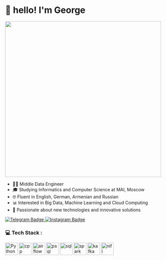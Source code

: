 <html lang="en">
<head>
</head>
<body>
<h1 align="left">
  👋 hello! I'm George
</h1>

<div id="header" align="left">
  <img src="https://media.giphy.com/media/v1.Y2lkPTc5MGI3NjExc2JhOTZyZ2VxZmMwZTd0d2tsejh3ZWh6aDd3dTVpbjh0aDAwbzF3ZiZlcD12MV9pbnRlcm5hbF9naWZfYnlfaWQmY3Q9Zw/r80EUSBT89ZIJwPn5T/giphy.gif" width="500"/>
</div>

  <ul>
      <li>👨‍💻 Middle Data Engineer</li>
      <li>🎓 Studying Informatics and Computer Science at MAI, Moscow</li>
      <li>🤓 Fluent in English, German, Armenian and Russian</li>
      <li>📊 Interested in Big Data, Machine Learning and Cloud Computing</li>
      <li>🚀 Passionate about new technologies and innovative solutions</li>
  </ul>

<div id="badges" align="left">
  <a href="https://t.me/GashmaK">
    <img src="https://img.shields.io/badge/Telegram-blue?style=for-the-badge&logo=telegram&logoColor=white" alt="Telegram Badge"/>
  </a>
  <a href="https://www.instagram.com/jora_cooks">
    <img src="https://img.shields.io/badge/Instagram-black?style=for-the-badge&logo=instagram&logoColor=E4405F" alt="Instagram Badge"/>
  </a>
</div>

### 💻 Tech Stack :
<div>
  <img src="https://cdn.jsdelivr.net/gh/devicons/devicon@latest/icons/python/python-original.svg" title="Python" alt="Python" width="40" height="40"/>
  <img src="https://cdn.jsdelivr.net/gh/devicons/devicon@latest/icons/cplusplus/cplusplus-original.svg" title="cpp" alt="cpp" width="40" height="40"/>
  <img src="https://cdn.jsdelivr.net/gh/devicons/devicon@latest/icons/apacheairflow/apacheairflow-original.svg" title="airflow" alt="airflow" width="40" height="40"/>
  <img src="https://cdn.jsdelivr.net/gh/devicons/devicon@latest/icons/postgresql/postgresql-original.svg" title="psql" alt="psql" width="40" height="40"/>
  <img src="https://cdn.jsdelivr.net/gh/devicons/devicon@latest/icons/azuresqldatabase/azuresqldatabase-original.svg" alt="sql" width="40" height="40"/>    
  <img src="https://cdn.jsdelivr.net/gh/devicons/devicon@latest/icons/apachespark/apachespark-original.svg" title="spark" alt="spark" width="40" height="40"/>
  <img src="https://cdn.jsdelivr.net/gh/devicons/devicon@latest/icons/apachekafka/apachekafka-original.svg" title="kafka" alt="kafka" width="40" height="40" )/>
  <img src="https://cdn.jsdelivr.net/gh/devicons/devicon@latest/icons/apache/apache-original.svg" title="nifi" alt="nifi" width="40" height="40"/>
</div>

</body>
</html>
